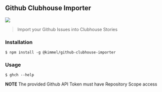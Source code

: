 ## Github Clubhouse Importer

<a href="https://asciinema.org/a/ViVTAJY4WyfdrlDVgUVrywAf8" target="_blank"><img src="https://asciinema.org/a/ViVTAJY4WyfdrlDVgUVrywAf8.svg" /></a>

> Import your Github Issues into Clubhouse Stories

### Installation

```shell
$ npm install -g @kimmel/github-clubhouse-importer
```

### Usage

```shell
$ ghch --help
```

**NOTE** The provided Github API Token must have Repository Scope access
